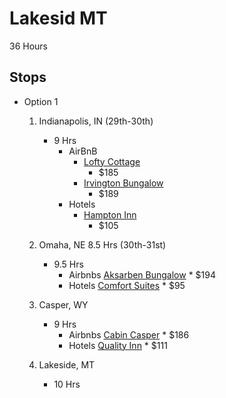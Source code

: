 # Lakesid MT

36 Hours

## Stops
* Option 1
    1) Indianapolis, IN (29th-30th)
        * 9 Hrs
            * AirBnB
                * [Lofty Cottage](https://www.airbnb.com/rooms/710772907453029774?adults=2&pets=1&search_mode=regular_search&check_in=2024-05-29&check_out=2024-05-30&source_impression_id=p3_1716737896_MhSK34PdFxnmCmp8&previous_page_section_name=1000&federated_search_id=0b1ed789-519c-4741-b666-0fc0d4cc1eea)
                    * $185
                * [Irvington Bungalow](https://www.airbnb.com/rooms/50564691?adults=2&pets=1&search_mode=regular_search&check_in=2024-05-29&check_out=2024-05-30&source_impression_id=p3_1716739171_9Ux87m9mjNvI6AQX&previous_page_section_name=1000&federated_search_id=fda1891e-7f09-4eea-83a9-810e34f3bcd0)
                    * $189
            * Hotels
                * [Hampton Inn](https://www.guestreservations.com/hampton-inn-indianapolis-nw-zionsville-in/booking?msclkid=7f3212d5b14f1cc1e8117486d1615a7d&ctTriggered=true)
                    * $105
    2) Omaha, NE 8.5 Hrs (30th-31st)
        * 9.5 Hrs
            * Airbnbs
                [Aksarben Bungalow](https://www.airbnb.com/rooms/1153005357914651906?adults=2&pets=2&search_mode=regular_search&check_in=2024-05-30&check_out=2024-05-31&source_impression_id=p3_1716741983_d2RrHl2I%2Fl8LBphx&previous_page_section_name=1000&federated_search_id=3ad6a40c-bea0-4334-b6c8-8eb3d52253cd)
                      * $194
            * Hotels
                [Comfort Suites](https://www.bookonline.com/hotel/comfort-suites-council-bluffs?msclkid=425f478360a9149ce8eb21d0014f5e50)
                    * $95
    3) Casper, WY
        * 9 Hrs
            * Airbnbs
                [Cabin Casper](https://www.airbnb.com/rooms/26952649?adults=2&pets=2&search_mode=regular_search&check_in=2024-05-31&check_out=2024-06-01&source_impression_id=p3_1716742161_nB5NfZzFfhKvKpMx&previous_page_section_name=1000&federated_search_id=2a1e936a-9d6c-49f1-82e3-42d059dc2fe1)
                    * $186
            * Hotels
                [Quality Inn](https://www.reservationdesk.com/hotel/6027b81/quality-inn-casper-casper-wy/?cid=sem::TPRD::BA::Reservation%20Desk%20%3E%20US%20%3E%20West%20%3E%20Wyoming::US%20%3E%20Wyoming%20%3E%20Casper%20%3E%20Quality%20Inn%20%26%20Suites%20Casper%20near%20Event%20Center%20%3E%20did-6027b81%20%3E%20100825985::quality%20inn%20and%20suites%20casper%20wy::e&creative=76210063410045&device=c&utm_source=bing&utm_medium=cpc&utm_term=quality%20inn%20and%20suites%20casper%20wy&utm_campaign=Reservation%20Desk%20%3E%20US%20%3E%20West%20%3E%20Wyoming&iv_=__iv_m_e_c_76210063410045_k_76210048836974_w_kwd-76210048836974:loc-4109_g_1219358582130203_n_o_e__h_81356_ii_69022_p_2_b_be_d_c_vi__&msclkid=96a6ab089f601dba0cbccd5bf90d9028)
                    * $111
                
    4) Lakeside, MT
        * 10 Hrs
